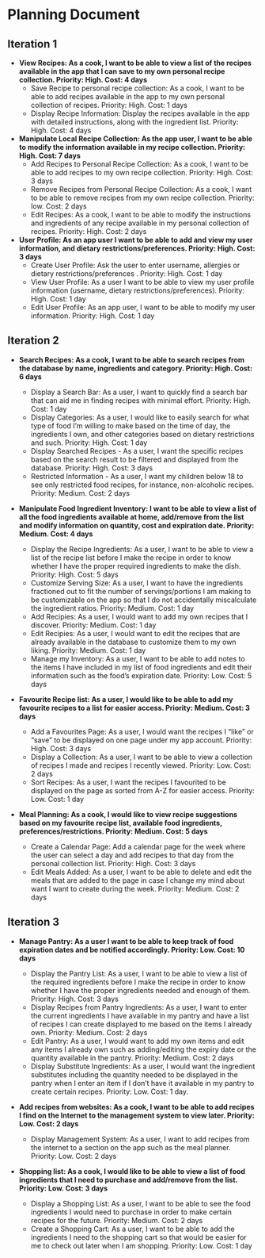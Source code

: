 # Planning Document
## Iteration 1
* **View Recipes:  As a cook, I want to be able to view a list of the recipes available in the app that I can save to my own personal recipe collection. Priority: High. Cost: 4 days**
    * Save Recipe to personal recipe collection: As a cook, I want to be able to add recipes available in the app to my own personal collection of recipes. Priority: High. Cost: 1 days  
    * Display Recipe Information: Display the recipes available in the app with detailed instructions, along with the ingredient list. Priority: High. Cost: 4 days 
* **Manipulate Local Recipe Collection: As the app user, I want to be able to modify the information available in my recipe collection.  Priority: High. Cost: 7 days**
    * Add Recipes to Personal Recipe Collection:  As a cook, I want to be able to add recipes to my own recipe collection. Priority: High. Cost: 3 days  
    * Remove Recipes from Personal Recipe Collection:  As a cook, I want to be able to remove recipes from my own recipe collection. Priority: low. Cost: 2 days  
    * Edit Recipes:  As a cook, I want to be able to modify the instructions and ingredients of any recipe available in my personal collection of recipes. Priority: High. Cost: 2 days
* **User Profile:  As an app user I want to be able to add and view my user information, and dietary restrictions/preferences.  Priority: High. Cost: 3 days**
    * Create User Profile:  Ask the user to enter username, allergies or dietary restrictions/preferences .  Priority: High. Cost: 1 day 
    * View User Profile: As a user I want to be able to view my user profile information (username, dietary restrictions/preferences). Priority: High. Cost: 1 day  
    * Edit User Profile:  As an app user, I want to be able to modify my user information.  Priority: High. Cost: 1 day  

## Iteration 2
* **Search Recipes: As a cook, I want to be able to search recipes from the database by name, ingredients and category. Priority: High. Cost: 6 days**  
    * Display a Search Bar: As a user, I want to quickly find a search bar that can aid me in finding recipes with minimal effort. Priority: High. Cost: 1 day
    * Display Categories: As a user, I would like to easily search for what type of food I’m willing to make based on the time of day, the ingredients I own, and other categories based on dietary restrictions and such. Priority: High. Cost: 1 day
    * Display Searched Recipes - As a user, I want the specific recipes based on the search result to be filtered and displayed from the database. Priority: High. Cost: 3 days
    * Restricted Information - As a user, I want my children below 18 to see only restricted food recipes, for instance, non-alcoholic recipes. Priority: Medium. Cost: 2 days
    
* **Manipulate Food Ingredient Inventory: I want to be able to view a list of all the food ingredients available at home, add/remove from the list and modify information on quantity, cost and expiration date. Priority: Medium. Cost: 4 days**
    * Display the Recipe Ingredients: As a user, I want to be able to view a list of the recipe list before I make the recipe in order to know whether I have the proper required ingredients to make the dish. Priority: High. Cost: 5 days
    * Customize Serving Size: As a user, I want to have the ingredients fractioned out to fit the number of servings/portions I am making to be customizable on the app so that I do not accidentally miscalculate the ingredient ratios. Priority: Medium. Cost: 1 day
    * Add Recipies: As a user, I would want to add my own recipes that I discover. Priority: Medium. Cost: 1 day
    * Edit Recipies: As a user, I would want to edit the recipes that are already available in the database to customize them to my own liking. Priority: Medium. Cost: 1 day
    * Manage my Inventory: As a user, I want to be able to add notes to the items I have included in my list of food ingredients and edit their information such as the food’s expiration date. Priority: Low. Cost: 5 days

* **Favourite Recipe list: As a user, I would like to be able to add my favourite recipes to a list for easier access. Priority: Medium. Cost: 3 days**
    * Add a Favourites Page: As a user, I would want the recipes I “like” or “save” to be displayed on one page under my app account. Priority: High. Cost: 3 days
    * Display a Collection: As a user, I want to be able to view a collection of recipes I made and recipes I recently viewed. Priority: Low. Cost: 2 days
    * Sort Recipes: As a user, I want the recipes I favourited to be displayed on the page as sorted from A-Z for easier access. Priority: Low. Cost: 1 day

* **Meal Planning:  As a cook, I would like to view recipe suggestions based on my favourite recipe list, available food ingredients, preferences/restrictions.  Priority: Medium. Cost: 5 days**
    * Create a Calendar Page:  Add a calendar page for the week where the user can select a day and add recipes to that day from the personal collection list. Priority: High. Cost: 3 days
    * Edit Meals Added: As a user, I want to be able to delete and edit the meals that are added to the page in case I change my mind about want I want to create during the week. Priority: Medium. Cost: 2 days

## Iteration 3
* **Manage Pantry: As a user I want to be able to keep track of food expiration dates and be notified accordingly. Priority: Low. Cost: 10 days**
    * Display the Pantry List: As a user, I want to be able to view a list of the required ingredients before I make the recipe in order to know whether I have the proper ingredients needed and enough of them. Priority: High. Cost: 3 days
    * Display Recipes from Pantry Ingredients: As a user, I want to enter the current ingredients I have available in my pantry and have a list of recipes I can create displayed to me based on the items I already own. Priority: Medium. Cost: 2 days
    * Edit Pantry: As a user, I would want to add my own items and edit any items I already own such as adding/editing the expiry date or the quantity available in the pantry. Priority: Medium. Cost: 2 days
    * Display Substitute Ingredients: As a user, I would want the ingredient substitutes including the quantity needed to be displayed in the pantry when I enter an item if I don’t have it available in my pantry to create certain recipes. Priority: Low. Cost: 1 day.

* **Add recipes from websites: As a cook, I want to be able to add recipes I find on the Internet to the management system to view later. Priority: Low. Cost: 2 days**
    * Display Management System: As a user, I want to add recipes from the internet to a section on the app such as the meal planner. Priority: Low. Cost: 2 days

* **Shopping list: As a cook, I would like to be able to view a list of food ingredients that I need to purchase and add/remove from the list. Priority: Low. Cost: 3 days**
    * Display a Shopping List: As a user, I want to be able to see the food ingredients I would need to purchase in order to make certain recipes for the future. Priority: Medium. Cost: 2 days
    * Create a Shopping Cart: As a user, I want to be able to add the ingredients I need to the shopping cart so that would be easier for me to check out later when I am shopping. Priority: Low. Cost: 1 day
